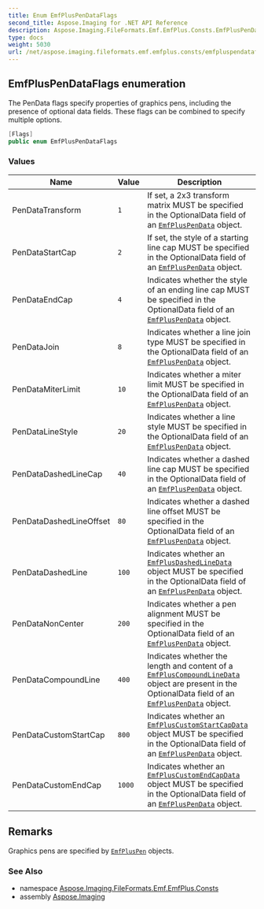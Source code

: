 ```yaml
---
title: Enum EmfPlusPenDataFlags
second_title: Aspose.Imaging for .NET API Reference
description: Aspose.Imaging.FileFormats.Emf.EmfPlus.Consts.EmfPlusPenDataFlags enum. The PenData flags specify properties of graphics pens including the presence of optional data fields. These flags can be combined to specify multiple options
type: docs
weight: 5030
url: /net/aspose.imaging.fileformats.emf.emfplus.consts/emfpluspendataflags/
---
```

## EmfPlusPenDataFlags enumeration

The PenData flags specify properties of graphics pens, including the presence of optional data fields. These flags can be combined to specify multiple options.

```csharp
[Flags]
public enum EmfPlusPenDataFlags
```

### Values

| Name | Value | Description |
| --- | --- | --- |
| PenDataTransform | `1` | If set, a 2x3 transform matrix MUST be specified in the OptionalData field of an [`EmfPlusPenData`](../../aspose.imaging.fileformats.emf.emfplus.objects/emfpluspendata/) object. |
| PenDataStartCap | `2` | If set, the style of a starting line cap MUST be specified in the OptionalData field of an [`EmfPlusPenData`](../../aspose.imaging.fileformats.emf.emfplus.objects/emfpluspendata/) object. |
| PenDataEndCap | `4` | Indicates whether the style of an ending line cap MUST be specified in the OptionalData field of an [`EmfPlusPenData`](../../aspose.imaging.fileformats.emf.emfplus.objects/emfpluspendata/) object. |
| PenDataJoin | `8` | Indicates whether a line join type MUST be specified in the OptionalData field of an [`EmfPlusPenData`](../../aspose.imaging.fileformats.emf.emfplus.objects/emfpluspendata/) object. |
| PenDataMiterLimit | `10` | Indicates whether a miter limit MUST be specified in the OptionalData field of an [`EmfPlusPenData`](../../aspose.imaging.fileformats.emf.emfplus.objects/emfpluspendata/) object. |
| PenDataLineStyle | `20` | Indicates whether a line style MUST be specified in the OptionalData field of an [`EmfPlusPenData`](../../aspose.imaging.fileformats.emf.emfplus.objects/emfpluspendata/) object. |
| PenDataDashedLineCap | `40` | Indicates whether a dashed line cap MUST be specified in the OptionalData field of an [`EmfPlusPenData`](../../aspose.imaging.fileformats.emf.emfplus.objects/emfpluspendata/) object. |
| PenDataDashedLineOffset | `80` | Indicates whether a dashed line offset MUST be specified in the OptionalData field of an [`EmfPlusPenData`](../../aspose.imaging.fileformats.emf.emfplus.objects/emfpluspendata/) object. |
| PenDataDashedLine | `100` | Indicates whether an [`EmfPlusDashedLineData`](../../aspose.imaging.fileformats.emf.emfplus.objects/emfplusdashedlinedata/) object MUST be specified in the OptionalData field of an [`EmfPlusPenData`](../../aspose.imaging.fileformats.emf.emfplus.objects/emfpluspendata/) object. |
| PenDataNonCenter | `200` | Indicates whether a pen alignment MUST be specified in the OptionalData field of an [`EmfPlusPenData`](../../aspose.imaging.fileformats.emf.emfplus.objects/emfpluspendata/) object. |
| PenDataCompoundLine | `400` | Indicates whether the length and content of a [`EmfPlusCompoundLineData`](../../aspose.imaging.fileformats.emf.emfplus.objects/emfpluscompoundlinedata/) object are present in the OptionalData field of an [`EmfPlusPenData`](../../aspose.imaging.fileformats.emf.emfplus.objects/emfpluspendata/) object. |
| PenDataCustomStartCap | `800` | Indicates whether an [`EmfPlusCustomStartCapData`](../../aspose.imaging.fileformats.emf.emfplus.objects/emfpluscustomstartcapdata/) object MUST be specified in the OptionalData field of an [`EmfPlusPenData`](../../aspose.imaging.fileformats.emf.emfplus.objects/emfpluspendata/) object. |
| PenDataCustomEndCap | `1000` | Indicates whether an [`EmfPlusCustomEndCapData`](../../aspose.imaging.fileformats.emf.emfplus.objects/emfpluscustomendcapdata/) object MUST be specified in the OptionalData field of an [`EmfPlusPenData`](../../aspose.imaging.fileformats.emf.emfplus.objects/emfpluspendata/) object. |

## Remarks

Graphics pens are specified by [`EmfPlusPen`](../../aspose.imaging.fileformats.emf.emfplus.objects/emfpluspen/) objects.

### See Also

* namespace [Aspose.Imaging.FileFormats.Emf.EmfPlus.Consts](../../aspose.imaging.fileformats.emf.emfplus.consts/)
* assembly [Aspose.Imaging](../../)


